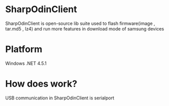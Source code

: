 # SharpOdinClient
SharpOdinClient is open-source lib suite used to flash firmware(image , tar.md5 , lz4) and run more features in download mode of samsung devices

# Platform
Windows .NET 4.5.1

# How does work?
USB communication in SharpOdinClient is serialport


